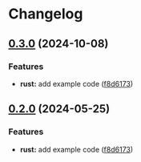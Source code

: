 # Changelog

## [0.3.0](https://github.com/Carter-Apas/release-please-monorepo-example/compare/hello_rust-v0.2.0...hello_rust@v0.3.0) (2024-10-08)


### Features

* **rust:** add example code ([f8d6173](https://github.com/Carter-Apas/release-please-monorepo-example/commit/f8d61736e63e4c1baf1d881c50556fa0ba6829d0))

## [0.2.0](https://github.com/amarjanica/release-please-monorepo-example/compare/hello_rust-v0.1.0...hello_rust@v0.2.0) (2024-05-25)


### Features

* **rust:** add example code ([f8d6173](https://github.com/amarjanica/release-please-monorepo-example/commit/f8d61736e63e4c1baf1d881c50556fa0ba6829d0))
